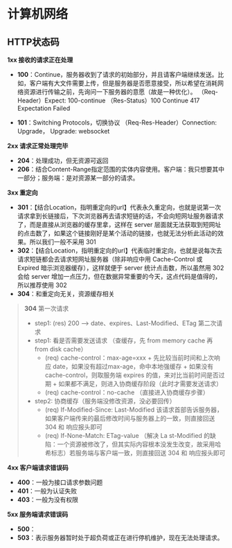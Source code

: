 # 计算机网络

## HTTP状态码
**1xx 接收的请求正在处理**

- **100**：Continue，服务器收到了请求的初始部分，并且请客户端继续发送。比如，客户端有大文件需要上传，但是服务器是否愿意接受，所以希望在消耗网络资源进行传输之前，先询问一下服务器的意愿（故是一种优化）。
（Req-Header）Expect: 100-continue   （Res-Status）100 Continue    417 Expectation Failed

- **101**：Switching Protocols，切换协议 
（Req-Res-Header）Connection: Upgrade，  Upgrade: websocket


**2xx 请求正常处理完毕**
- **204**：处理成功，但无资源可返回
- **206**：结合Content-Range指定范围的实体内容使用。客户端：我只想要其中一部分；服务端：是对资源某一部分的请求。

**3xx 重定向**
- **301**：【结合Location，指明重定向的url】代表永久重定向，也就是说第一次请求拿到长链接后，下次浏览器再去请求短链的话，不会向短网址服务器请求了，而是直接从浏览器的缓存里拿，这样在 server 层面就无法获取到短网址的点击数了，如果这个链接刚好是某个活动的链接，也就无法分析此活动的效果。所以我们一般不采用 301
- **302**：【结合Location，指明重定向的url】代表临时重定向，也就是说每次去请求短链都会去请求短网址服务器（除非响应中用 Cache-Control 或 Expired 暗示浏览器缓存），这样就便于 server 统计点击数，所以虽然用 302 会给 server 增加一点压力，但在数据异常重要的今天，这点代码是值得的，所以推荐使用 302
- **304**：和重定向无关，资源缓存相关
> **304**
第一次请求
> + step1:  (res) 200 --> date、expires、Last-Modified、ETag
第二次请求
> + step1: 看是否需要发送请求 （查缓存，先 from memory cache 再 from disk cache）
>   + (req) cache-control：max-age=xxx 
    + 先比较当前时间和上次响应 date，如果没有超过max-age，命中本地强缓存
    + 如果没有cache-control，则取服务端 expires 的值，来对比当前时间是否过期
    + 如果都不满足，则进入协商缓存阶段（此时才需要发送请求）
>   + (req) cache-control：no-cache （直接进入协商缓存步骤）
> + step2:  协商缓存（服务端没修改资源，没必要回传）
>   + (req) If-Modified-Since: Last-Modified 该请求首部告诉服务器，如果客户端传来的最后修改时间与服务器上的一致，则直接回送 304 和 响应报头即可
>   + (req) If-None-Match: ETag-value （解决 La st-Modified 的缺陷：一个资源被修改了，但其实际内容根本没发生改变，故采用哈希标志）若服务端与客户端一致，则直接回送 304 和 响应报头即可 


**4xx 客户端请求错误码**
- **400**：一般为接口请求参数问题
- **401**：一般为认证失败
- **403**：一般为没有权限
  
**5xx 服务端请求错误码**
- **500**：
- **503**：表示服务器暂时处于超负荷或正在进行停机维护，现在无法处理请求。



